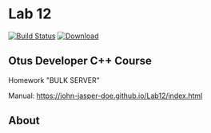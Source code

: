 # Lab 12
[![Build Status](https://travis-ci.org/John-Jasper-Doe/Lab12.svg?branch=master)](https://travis-ci.org/John-Jasper-Doe/Lab12)
[ ![Download](https://api.bintray.com/packages/john-jasper-doe/otus-cpp/homeworks/images/download.svg?version=bulk_server) ](https://bintray.com/john-jasper-doe/otus-cpp/homeworks/bulk_server/link)


## Otus Developer C++ Course
Homework "BULK SERVER"

Manual: https://john-jasper-doe.github.io/Lab12/index.html


## About
